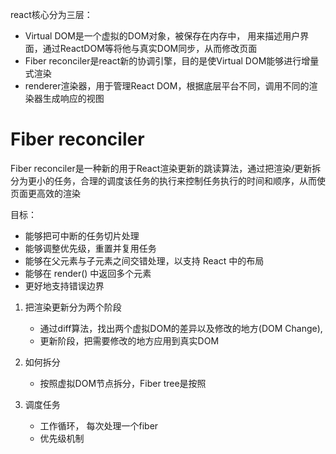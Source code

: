 react核心分为三层：

- Virtual DOM是一个虚拟的DOM对象，被保存在内存中， 用来描述用户界面，通过ReactDOM等将他与真实DOM同步，从而修改页面
- Fiber reconciler是react新的协调引擎，目的是使Virtual DOM能够进行增量式渲染
- renderer渲染器，用于管理React DOM，根据底层平台不同，调用不同的渲染器生成响应的视图

# Fiber reconciler

Fiber reconciler是一种新的用于React渲染更新的跳读算法，通过把渲染/更新拆分为更小的任务，合理的调度该任务的执行来控制任务执行的时间和顺序，从而使页面更高效的渲染

目标：
- 能够把可中断的任务切片处理
- 能够调整优先级，重置并复用任务
- 能够在父元素与子元素之间交错处理，以支持 React 中的布局
- 能够在 render() 中返回多个元素
- 更好地支持错误边界

1. 把渲染更新分为两个阶段

    - 通过diff算法，找出两个虚拟DOM的差异以及修改的地方(DOM Change),
    - 更新阶段，把需要修改的地方应用到真实DOM

2. 如何拆分

    - 按照虚拟DOM节点拆分，Fiber tree是按照

3. 调度任务

    - 工作循环， 每次处理一个fiber 
    - 优先级机制